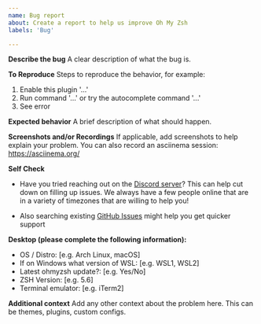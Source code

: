 ```yaml
---
name: Bug report
about: Create a report to help us improve Oh My Zsh
labels: 'Bug'

---
```


<!--
Fill this out before posting. You can delete irrelevant sections, but
an issue where no sections have been filled will be deleted without comment.
-->

**Describe the bug**
A clear description of what the bug is.

**To Reproduce**
Steps to reproduce the behavior, for example:
1. Enable this plugin '...'
2. Run command '...' or try the autocomplete command '...'
3. See error

**Expected behavior**
A brief description of what should happen.

**Screenshots and/or Recordings**
If applicable, add screenshots to help explain your problem.
You can also record an asciinema session: https://asciinema.org/

**Self Check**

- Have you tried reaching out on the [Discord server](https://discord.gg/ohmyzsh)? 
  This can help cut down on filling up issues. We always have a few people
  online that are in a variety of timezones that are willing to help you!

- Also searching existing [GitHub Issues](https://github.com/ThoTrung/ohmyzsh/issues?q=) might help you get quicker support

**Desktop (please complete the following information):**

 - OS / Distro: [e.g. Arch Linux, macOS]
 - If on Windows what version of WSL: [e.g. WSL1, WSL2]
 - Latest ohmyzsh update?: [e.g. Yes/No]
 - ZSH Version: [e.g. 5.6]
 - Terminal emulator: [e.g. iTerm2]

**Additional context**
Add any other context about the problem here. This can be themes, plugins, custom configs.
